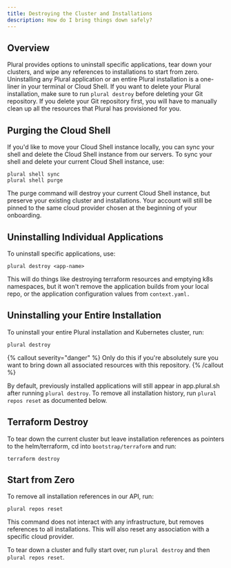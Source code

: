 ```yaml
---
title: Destroying the Cluster and Installations
description: How do I bring things down safely?
---
```


## Overview

Plural provides options to uninstall specific applications, tear down your clusters, and wipe any references to installations to start from zero. Uninstalling any Plural application or an entire Plural installation is a one-liner in your terminal or Cloud Shell. If you want to delete your Plural installation, make sure to run `plural destroy` before deleting your Git repository. If you delete your Git repository first, you will have to manually clean up all the resources that Plural has provisioned for you.&#x20;

## Purging the Cloud Shell

If you'd like to move your Cloud Shell instance locally, you can sync your shell and delete the Cloud Shell instance from our servers. To sync your shell and delete your current Cloud Shell instance, use:
 
 ```
 plural shell sync
 plural shell purge
 ```
 
  The purge command will destroy your current Cloud Shell instance, but preserve your existing cluster and installations. Your account will still be pinned to the same cloud provider chosen at the beginning of your onboarding.

## Uninstalling Individual Applications

To uninstall specific applications, use:

```
plural destroy <app-name>
```

This will do things like destroying terraform resources and emptying k8s namespaces, but it won't remove the application builds from your local repo, or the application configuration values from `context.yaml.`

## Uninstalling your Entire Installation

To uninstall your entire Plural installation and Kubernetes cluster, run:

```
plural destroy
```

{% callout severity="danger" %}
Only do this if you're absolutely sure you want to bring down all associated resources with this repository.
{% /callout %}

By default, previously installed applications will still appear in app.plural.sh after running `plural destroy`. To remove all installation history, run `plural repos reset` as documented below.

## Terraform Destroy

To tear down the current cluster but leave installation references as pointers to the helm/terraform, cd into `bootstrap/terraform` and run:

```
terraform destroy
```


## Start from Zero

To remove all installation references in our API, run:

```
plural repos reset
```

This command does not interact with any infrastructure, but removes references to all installations. This will also reset any association with a specific cloud provider.

To tear down a cluster and fully start over, run `plural destroy` and then `plural repos reset`.
